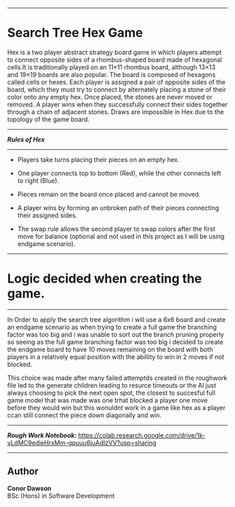 

---


# **Search Tree Hex Game**
Hex is a two player abstract strategy board game in which players attempt to connect opposite sides of a rhombus-shaped board made of hexagonal cells.It is traditionally played on an 11×11 rhombus board, although 13×13 and 19×19 boards are also popular. The board is composed of hexagons called cells or hexes. Each player is assigned a pair of opposite sides of the board, which they must try to connect by alternately placing a stone of their color onto any empty hex. Once placed, the stones are never moved or removed. A player wins when they successfully connect their sides together through a chain of adjacent stones. Draws are impossible in Hex due to the topology of the game board.



---


***Rules of Hex***


---



* Players take turns placing their pieces on an empty hex.

* One player connects top to bottom (Red), while the other connects left to right (Blue).

* Pieces remain on the board once placed and cannot be moved.

* A player wins by forming an unbroken path of their pieces connecting their assigned sides.

* The swap rule allows the second player to swap colors after the first move for balance (optional and not used in this project as I will be using endgame scenario).



---

# **Logic decided when creating the game.**


---


In Order to apply the search tree algorithm i will use a 6x6 board and create an endgame scenario as when trying to create a full game the branching factor was too big and i was unable to sort out the branch pruning properly so seeing as the full game branching factor was too big i decided to create the endgame board to have 10 moves remaining on the board with both players in a relatively equal position with the abillity to win in 2 moves if not blocked.

This choice was made after many failed attemptds created in the roughwork file led to the generate children leading to resurce timeouts or the AI just always choosing to pick the next open spot, the closest to succesful full game model that was made was one trhat blocked a player one move before they would win but this wonuldnt work in a game like hex as a player ccan still connect the piece down diagonally and win.


---


***Rough Work Notebook:*** https://colab.research.google.com/drive/1k-vLdMC9edieHrxMm-gpuuu6juAdIzVV?usp=sharing


---

## Author
**Conor Dawson**  
BSc (Hons) in Software Development 
